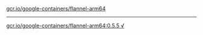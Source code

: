 [gcr.io/google-containers/flannel-arm64](https://hub.docker.com/r/anjia0532/google-containers.flannel-arm64/tags/) 

----
[gcr.io/google-containers/flannel-arm64:0.5.5 √](https://hub.docker.com/r/anjia0532/google-containers.flannel-arm64/tags/)

